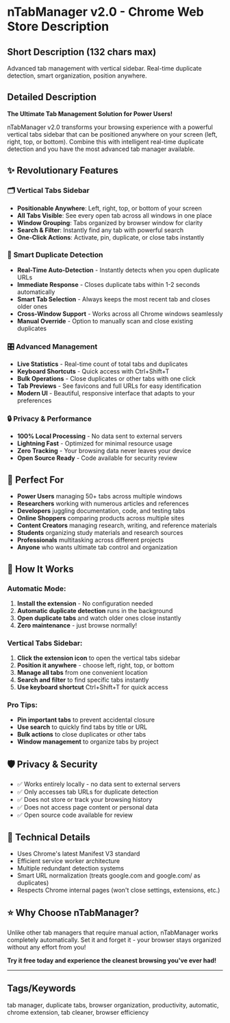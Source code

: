 # nTabManager v2.0 - Chrome Web Store Description

## Short Description (132 chars max)
Advanced tab management with vertical sidebar. Real-time duplicate detection, smart organization, position anywhere.

## Detailed Description

**The Ultimate Tab Management Solution for Power Users!**

nTabManager v2.0 transforms your browsing experience with a powerful vertical tabs sidebar that can be positioned anywhere on your screen (left, right, top, or bottom). Combine this with intelligent real-time duplicate detection and you have the most advanced tab manager available.

## ✨ Revolutionary Features

### 🗂️ **Vertical Tabs Sidebar**
- **Positionable Anywhere**: Left, right, top, or bottom of your screen
- **All Tabs Visible**: See every open tab across all windows in one place
- **Window Grouping**: Tabs organized by browser window for clarity
- **Search & Filter**: Instantly find any tab with powerful search
- **One-Click Actions**: Activate, pin, duplicate, or close tabs instantly

### 🤖 **Smart Duplicate Detection**
- **Real-Time Auto-Detection** - Instantly detects when you open duplicate URLs
- **Immediate Response** - Closes duplicate tabs within 1-2 seconds automatically  
- **Smart Tab Selection** - Always keeps the most recent tab and closes older ones
- **Cross-Window Support** - Works across all Chrome windows seamlessly
- **Manual Override** - Option to manually scan and close existing duplicates

### 🎛️ **Advanced Management**
- **Live Statistics** - Real-time count of total tabs and duplicates
- **Keyboard Shortcuts** - Quick access with Ctrl+Shift+T
- **Bulk Operations** - Close duplicates or other tabs with one click
- **Tab Previews** - See favicons and full URLs for easy identification
- **Modern UI** - Beautiful, responsive interface that adapts to your preferences

### 🔒 **Privacy & Performance**
- **100% Local Processing** - No data sent to external servers
- **Lightning Fast** - Optimized for minimal resource usage
- **Zero Tracking** - Your browsing data never leaves your device
- **Open Source Ready** - Code available for security review

## 🎯 Perfect For

- **Power Users** managing 50+ tabs across multiple windows
- **Researchers** working with numerous articles and references
- **Developers** juggling documentation, code, and testing tabs
- **Online Shoppers** comparing products across multiple sites
- **Content Creators** managing research, writing, and reference materials
- **Students** organizing study materials and research sources
- **Professionals** multitasking across different projects
- **Anyone** who wants ultimate tab control and organization

## 🚀 How It Works

### Automatic Mode:
1. **Install the extension** - No configuration needed
2. **Automatic duplicate detection** runs in the background
3. **Open duplicate tabs** and watch older ones close instantly
4. **Zero maintenance** - just browse normally!

### Vertical Tabs Sidebar:
1. **Click the extension icon** to open the vertical tabs sidebar
2. **Position it anywhere** - choose left, right, top, or bottom
3. **Manage all tabs** from one convenient location
4. **Search and filter** to find specific tabs instantly
5. **Use keyboard shortcut** Ctrl+Shift+T for quick access

### Pro Tips:
- **Pin important tabs** to prevent accidental closure
- **Use search** to quickly find tabs by title or URL
- **Bulk actions** to close duplicates or other tabs
- **Window management** to organize tabs by project

## 🛡️ Privacy & Security

- ✅ Works entirely locally - no data sent to external servers
- ✅ Only accesses tab URLs for duplicate detection
- ✅ Does not store or track your browsing history  
- ✅ Does not access page content or personal data
- ✅ Open source code available for review

## 🔧 Technical Details

- Uses Chrome's latest Manifest V3 standard
- Efficient service worker architecture
- Multiple redundant detection systems
- Smart URL normalization (treats google.com and google.com/ as duplicates)
- Respects Chrome internal pages (won't close settings, extensions, etc.)

## ⭐ Why Choose nTabManager?

Unlike other tab managers that require manual action, nTabManager works completely automatically. Set it and forget it - your browser stays organized without any effort from you!

**Try it free today and experience the cleanest browsing you've ever had!**

---

## Tags/Keywords
tab manager, duplicate tabs, browser organization, productivity, automatic, chrome extension, tab cleaner, browser efficiency 